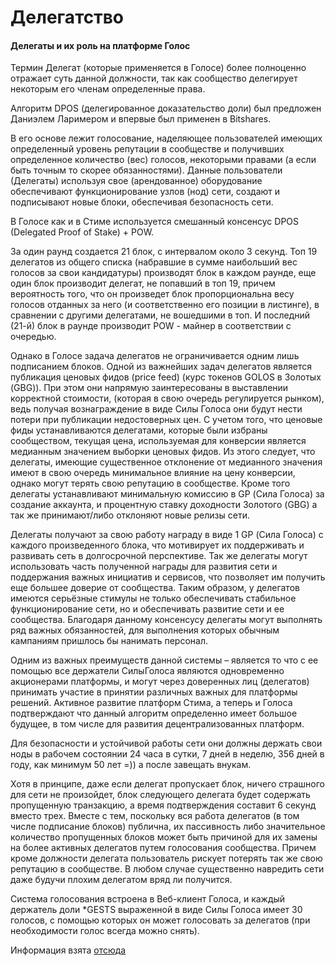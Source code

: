 # Делегатство
#### Делегаты и их роль на платформе Голос

Термин Делегат (которые применяется в Голосе) более полноценно отражает суть данной должности, так как сообщество делегирует некоторым его членам определенные права.

Алгоритм DPOS (делегированное доказательство доли) был предложен Даниэлем Ларимером и впервые был применен в Bitshares.

В его основе лежит голосование, наделяющее пользователей имеющих определенный уровень репутации в сообществе и получивших определенное количество (вес) голосов, некоторыми правами (а если быть точным то скорее обязанностями). Данные пользователи (Делегаты) используя свое (арендованное) оборудование обеспечивают функционирование узлов (нод) сети, создают и подписывают новые блоки, обеспечивая безопасность сети.

В Голосе как и в Стиме используется смешанный консенсус DPOS (Delegated Proof of Stake) + POW.

За один раунд создается 21 блок, с интервалом около 3 секунд. Топ 19 делегатов из общего списка (набравшие в сумме наибольший вес голосов за свои кандидатуры) производят блок в каждом раунде, еще один блок производит делегат, не попавший в топ 19, причем вероятность того, что он произведет блок пропорциональна весу голосов отданных за него (и соответственно его позиции в листинге), в сравнении с другими делегатами, не вошедшими в топ. И последний (21-й) блок в раунде производит POW - майнер в соответствии с очередью.

Однако в Голосе задача делегатов не ограничивается одним лишь подписанием блоков. Одной из важнейших задач делегатов является публикация ценовых фидов (price feed) (курс токенов GOLOS в Золотых (GBG)). При этом они напрямую заинтересованы в выставлении корректной стоимости, (которая в свою очередь регулируется рынком), ведь получая вознаграждение в виде Силы Голоса они будут нести потери при публикации недостоверных цен. С учетом того, что ценовые фиды устанавливаются делегатами, которые были избраны сообществом, текущая цена, используемая для конверсии является медианным значением выборки ценовых фидов. Из этого следует, что делегаты, имеющие существенное отклонение от медианного значения имеют в свою очередь минимальное влияние на цену конверсии, однако могут терять свою репутацию в сообществе. Кроме того делегаты устанавливают минимальную комиссию в GP (Сила Голоса) за создание аккаунта, и процентную ставку доходности Золотого (GBG) а так же принимают/либо отклоняют новые релизы сети.

Делегаты получают за свою работу награду в виде 1 GP (Сила Голоса) с каждого произведенного блока, что мотивирует их поддерживать и развивать сеть в долгосрочной перспективе. Так же делегаты могут использовать часть полученной награды для развития сети и поддержания важных инициатив и сервисов, что позволяет им получить еще большее доверие от сообщества. Таким образом, у делегатов имеются серьёзные стимулы не только обеспечивать стабильное функционирование сети, но и обеспечивать развитие сети и ее сообщества. Благодаря данному консенсусу делегаты могут выполнять ряд важных обязанностей, для выполнения которых обычным кампаниям пришлось бы нанимать персонал.

Одним из важных преимуществ данной системы – является то что с ее помощью все держатели СилыГолоса являются одновременно акционерами платформы, и могут через доверенных лиц (делегатов) принимать участие в принятии различных важных для платформы решений. Активное развитие платформ Стима, а теперь и Голоса подтверждают что данный алгоритм определенно имеет большое будущее, в том числе для развития децентрализованных платформ.

Для безопасности и устойчивой работы сети они должны держать свои ноды в рабочем состоянии 24 часа в сутки, 7 дней в неделю, 356 дней в году, как минимум 50 лет =)) а после завещать внукам.

Хотя в принципе, даже если делегат пропускает блок, ничего страшного для сети не произойдет, блок следующего делегата будет содержать пропущенную транзакцию, а время подтверждения составит 6 секунд вместо трех. Вместе с тем, поскольку вся работа делегатов (в том числе подписание блоков) публична, их пассивность либо значительное количество пропущенных блоков может быть причиной для их замены на более активных делегатов путем голосования сообщества. Причем кроме должности делегата пользователь рискует потерять так же свою репутацию в сообществе. В любом случае существенно навредить сети даже будучи плохим делегатом вряд ли получится.

Система голосования встроена в Веб-клиент Голоса, и каждый держатель доли *GESTS выраженной в виде Силы Голоса имеет 30 голосов, с помощью которых он может голосовать за делегатов (при необходимости голос всегда можно снять).

Информация взята [отсюда](https://golos.io/ru--golos/@on0tole/delegaty-i-ikh-rol-na-platforme-golos)

